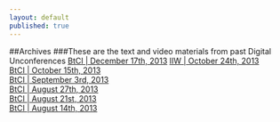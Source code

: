 ```yaml
---
layout: default
published: true
---
```


##Archives
###These are the text and video materials from past Digital Unconferences
[BtCI   |  December 17th, 2013](http://collaborativeinter.net/wiki/BtCI_2013-12-17.html)
[IIW   |  October 24th, 2013](http://collaborativeinter.net/wiki/iiw_2013-10-24.html)  
[BtCI  |  October 15th, 2013](http://collaborativeinter.net/wiki/BtCI_2013-10-15.html)    
[BtCI  |  September 3rd, 2013](http://collaborativeinter.net/wiki/BtCI_2013-09-03.html)     
[BtCI  |  August 27th, 2013](http://collaborativeinter.net/wiki/BtCI_2013-08-27.html)     
[BtCI  |  August 21st, 2013](http://collaborativeinter.net/wiki/BtCI_2013-08-21.html)  
[BtCI  |  August 14th, 2013](http://collaborativeinter.net/wiki/BtCI_2013-08-14.html)  
